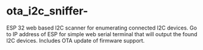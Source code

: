 # ota_i2c_sniffer-
ESP 32 web based I2C scanner for enumerating connected I2C devices.
Go to IP address of ESP for simple web serial terminal that will output the found I2C devices.
Includes OTA update of firmware support.
